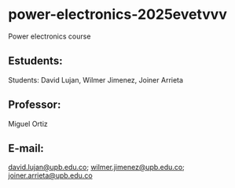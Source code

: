 # power-electronics-2025evetvvv
Power electronics course
## Estudents: 
Students: David Lujan, Wilmer Jimenez, Joiner Arrieta
## Professor: 
Miguel Ortiz
## E-mail: 
david.lujan@upb.edu.co; wilmer.jimenez@upb.edu.co; joiner.arrieta@upb.edu.co
